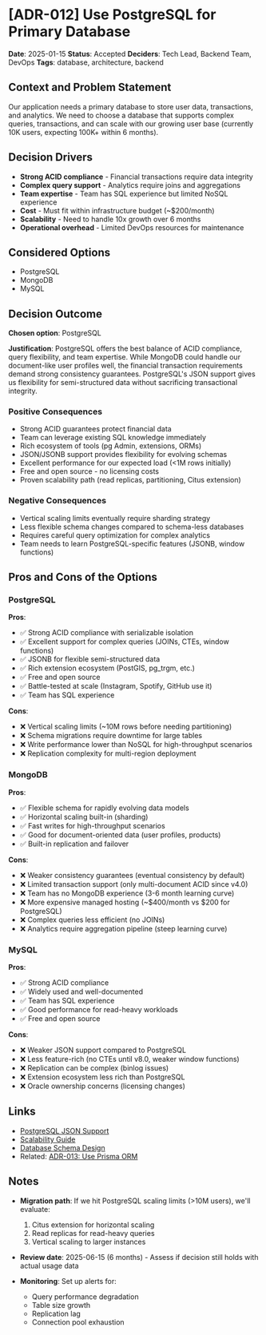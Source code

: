 # [ADR-012] Use PostgreSQL for Primary Database

**Date**: 2025-01-15
**Status**: Accepted
**Deciders**: Tech Lead, Backend Team, DevOps
**Tags**: database, architecture, backend

## Context and Problem Statement

Our application needs a primary database to store user data, transactions, and analytics. We need to choose a database that supports complex queries, transactions, and can scale with our growing user base (currently 10K users, expecting 100K+ within 6 months).

## Decision Drivers

- **Strong ACID compliance** - Financial transactions require data integrity
- **Complex query support** - Analytics require joins and aggregations
- **Team expertise** - Team has SQL experience but limited NoSQL experience
- **Cost** - Must fit within infrastructure budget (~$200/month)
- **Scalability** - Need to handle 10x growth over 6 months
- **Operational overhead** - Limited DevOps resources for maintenance

## Considered Options

- PostgreSQL
- MongoDB
- MySQL

## Decision Outcome

**Chosen option**: PostgreSQL

**Justification**: PostgreSQL offers the best balance of ACID compliance, query flexibility, and team expertise. While MongoDB could handle our document-like user profiles well, the financial transaction requirements demand strong consistency guarantees. PostgreSQL's JSON support gives us flexibility for semi-structured data without sacrificing transactional integrity.

### Positive Consequences

- Strong ACID guarantees protect financial data
- Team can leverage existing SQL knowledge immediately
- Rich ecosystem of tools (pg Admin, extensions, ORMs)
- JSON/JSONB support provides flexibility for evolving schemas
- Excellent performance for our expected load (<1M rows initially)
- Free and open source - no licensing costs
- Proven scalability path (read replicas, partitioning, Citus extension)

### Negative Consequences

- Vertical scaling limits eventually require sharding strategy
- Less flexible schema changes compared to schema-less databases
- Requires careful query optimization for complex analytics
- Team needs to learn PostgreSQL-specific features (JSONB, window functions)

## Pros and Cons of the Options

### PostgreSQL

**Pros**:
- ✅ Strong ACID compliance with serializable isolation
- ✅ Excellent support for complex queries (JOINs, CTEs, window functions)
- ✅ JSONB for flexible semi-structured data
- ✅ Rich extension ecosystem (PostGIS, pg_trgm, etc.)
- ✅ Free and open source
- ✅ Battle-tested at scale (Instagram, Spotify, GitHub use it)
- ✅ Team has SQL experience

**Cons**:
- ❌ Vertical scaling limits (~10M rows before needing partitioning)
- ❌ Schema migrations require downtime for large tables
- ❌ Write performance lower than NoSQL for high-throughput scenarios
- ❌ Replication complexity for multi-region deployment

### MongoDB

**Pros**:
- ✅ Flexible schema for rapidly evolving data models
- ✅ Horizontal scaling built-in (sharding)
- ✅ Fast writes for high-throughput scenarios
- ✅ Good for document-oriented data (user profiles, products)
- ✅ Built-in replication and failover

**Cons**:
- ❌ Weaker consistency guarantees (eventual consistency by default)
- ❌ Limited transaction support (only multi-document ACID since v4.0)
- ❌ Team has no MongoDB experience (3-6 month learning curve)
- ❌ More expensive managed hosting (~$400/month vs $200 for PostgreSQL)
- ❌ Complex queries less efficient (no JOINs)
- ❌ Analytics require aggregation pipeline (steep learning curve)

### MySQL

**Pros**:
- ✅ Strong ACID compliance
- ✅ Widely used and well-documented
- ✅ Team has SQL experience
- ✅ Good performance for read-heavy workloads
- ✅ Free and open source

**Cons**:
- ❌ Weaker JSON support compared to PostgreSQL
- ❌ Less feature-rich (no CTEs until v8.0, weaker window functions)
- ❌ Replication can be complex (binlog issues)
- ❌ Extension ecosystem less rich than PostgreSQL
- ❌ Oracle ownership concerns (licensing changes)

## Links

- [PostgreSQL JSON Support](https://www.postgresql.org/docs/current/datatype-json.html)
- [Scalability Guide](docs/architecture/postgres-scaling.md)
- [Database Schema Design](docs/architecture/schema-design.md)
- Related: [ADR-013: Use Prisma ORM](./ADR-013-use-prisma-orm.md)

## Notes

- **Migration path**: If we hit PostgreSQL scaling limits (>10M users), we'll evaluate:
  1. Citus extension for horizontal scaling
  2. Read replicas for read-heavy queries
  3. Vertical scaling to larger instances

- **Review date**: 2025-06-15 (6 months) - Assess if decision still holds with actual usage data

- **Monitoring**: Set up alerts for:
  - Query performance degradation
  - Table size growth
  - Replication lag
  - Connection pool exhaustion
